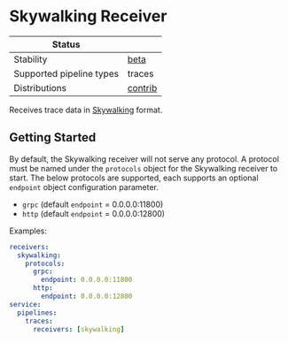 # Skywalking Receiver

| Status                   |               |
| ------------------------ |---------------|
| Stability                | [beta]        |
| Supported pipeline types | traces        |
| Distributions            | [contrib]     |

Receives trace data in [Skywalking](https://skywalking.apache.org/) format.

## Getting Started

By default, the Skywalking receiver will not serve any protocol. A protocol must be
named under the `protocols` object for the Skywalking receiver to start. The
below protocols are supported, each supports an optional `endpoint`
object configuration parameter.

- `grpc` (default `endpoint` = 0.0.0.0:11800)
- `http` (default `endpoint` = 0.0.0.0:12800)

Examples:

```yaml
receivers:
  skywalking:
    protocols:
      grpc:
        endpoint: 0.0.0.0:11800
      http:
        endpoint: 0.0.0.0:12800
service:
  pipelines:
    traces:
      receivers: [skywalking]
```

[beta]: https://github.com/open-telemetry/opentelemetry-collector#beta
[contrib]: https://github.com/open-telemetry/opentelemetry-collector-releases/tree/main/distributions/otelcol-contrib
